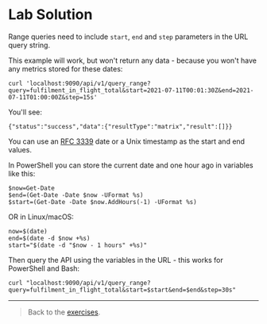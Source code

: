 # Lab Solution

Range queries need to include `start`, `end`  and `step` parameters in the URL query string.

This example will work, but won't return any data - because you won't have any metrics stored for these dates:

```
curl 'localhost:9090/api/v1/query_range?query=fulfilment_in_flight_total&start=2021-07-11T00:01:30Z&end=2021-07-11T01:00:00Z&step=15s'
```

You'll see:

```
{"status":"success","data":{"resultType":"matrix","result":[]}}
```

You can use an [RFC 3339](https://datatracker.ietf.org/doc/html/rfc3339) date or a Unix timestamp as the start and end values.

In PowerShell you can store the current date and one hour ago in variables like this:

```
$now=Get-Date
$end=(Get-Date -Date $now -UFormat %s)
$start=(Get-Date -Date $now.AddHours(-1) -UFormat %s)
```

OR in Linux/macOS:

```
now=$(date)
end=$(date -d $now +%s)
start="$(date -d "$now - 1 hours" +%s)"
```

Then query the API using the variables in the URL - this works for PowerShell and Bash:

```
curl "localhost:9090/api/v1/query_range?query=fulfilment_in_flight_total&start=$start&end=$end&step=30s"
```

___
> Back to the [exercises](README.md).